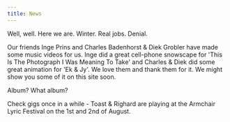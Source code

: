 ```yaml
---
title: News
---
```


Well, well. Here we are. Winter. Real jobs. Denial.

Our friends Inge Prins and Charles Badenhorst & Diek Grobler have made some music videos for us. Inge did a great cell-phone snowscape for 'This Is The Photograph I Was Meaning To Take' and Charles & Diek did some great animation for 'Ek & Jy'. We love them and thank them for it. We might show you some of it on this site soon.

Album? What album?

Check gigs once in a while - Toast & Righard are playing at the Armchair Lyric Festival on the 1st and 2nd of August.
